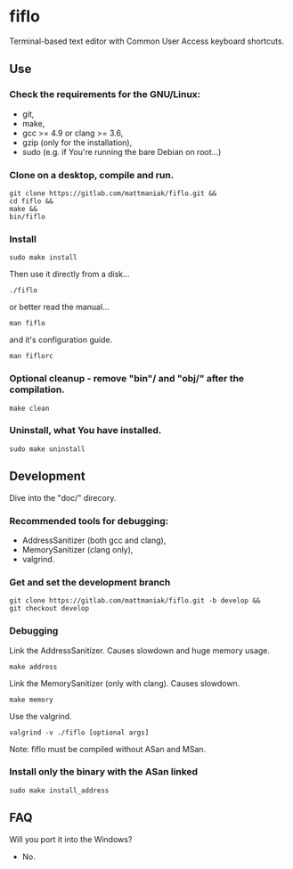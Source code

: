 # fiflo
Terminal-based text editor with Common User Access keyboard shortcuts.

## Use
### Check the requirements for the GNU/Linux:
- git,
- make,
- gcc >= 4.9 or clang >= 3.6,
- gzip (only for the installation),
- sudo (e.g. if You're running the bare Debian on root...)

### Clone on a desktop, compile and run.
```
git clone https://gitlab.com/mattmaniak/fiflo.git &&
cd fiflo &&
make &&
bin/fiflo
```

### Install
```
sudo make install
```

Then use it directly from a disk...
```
./fiflo
```

or better read the  manual...
```
man fiflo
```

and it's configuration guide.
```
man fiflorc
```

### Optional cleanup - remove "bin"/ and "obj/" after the compilation.
```
make clean
```

### Uninstall, what You have installed.
```
sudo make uninstall
```

## Development
Dive into the "doc/" direcory.

### Recommended tools for debugging:
- AddressSanitizer (both gcc and clang),
- MemorySanitizer (clang only),
- valgrind.

### Get and set the development branch
```
git clone https://gitlab.com/mattmaniak/fiflo.git -b develop &&
git checkout develop
```

### Debugging
Link the AddressSanitizer. Causes slowdown and huge memory usage.
```
make address
```

Link the MemorySanitizer (only with clang). Causes slowdown.
```
make memory
```

Use the valgrind.
```
valgrind -v ./fiflo [optional args]
```
Note: fiflo must be compiled without ASan and MSan.

### Install only the binary with the ASan linked
```
sudo make install_address
```

## FAQ
Will you port it into the Windows?
- No.
